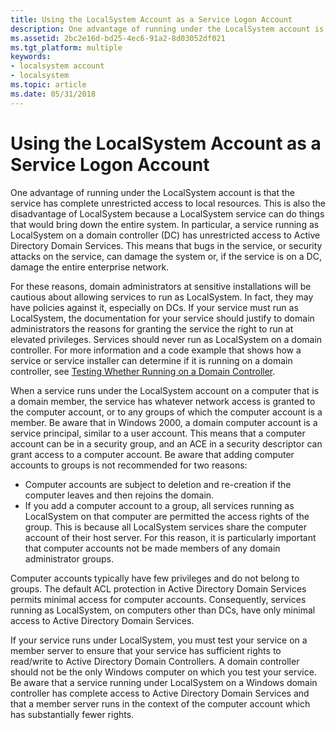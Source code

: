 ```yaml
---
title: Using the LocalSystem Account as a Service Logon Account
description: One advantage of running under the LocalSystem account is that the service has complete unrestricted access to local resources.
ms.assetid: 2bc2e16d-bd25-4ec6-91a2-8d03052df021
ms.tgt_platform: multiple
keywords:
- localsystem account
- localsystem
ms.topic: article
ms.date: 05/31/2018
---
```


# Using the LocalSystem Account as a Service Logon Account

One advantage of running under the LocalSystem account is that the service has complete unrestricted access to local resources. This is also the disadvantage of LocalSystem because a LocalSystem service can do things that would bring down the entire system. In particular, a service running as LocalSystem on a domain controller (DC) has unrestricted access to Active Directory Domain Services. This means that bugs in the service, or security attacks on the service, can damage the system or, if the service is on a DC, damage the entire enterprise network.

For these reasons, domain administrators at sensitive installations will be cautious about allowing services to run as LocalSystem. In fact, they may have policies against it, especially on DCs. If your service must run as LocalSystem, the documentation for your service should justify to domain administrators the reasons for granting the service the right to run at elevated privileges. Services should never run as LocalSystem on a domain controller. For more information and a code example that shows how a service or service installer can determine if it is running on a domain controller, see [Testing Whether Running on a Domain Controller](testing-whether-running-on-a-domain-controller.md).

When a service runs under the LocalSystem account on a computer that is a domain member, the service has whatever network access is granted to the computer account, or to any groups of which the computer account is a member. Be aware that in Windows 2000, a domain computer account is a service principal, similar to a user account. This means that a computer account can be in a security group, and an ACE in a security descriptor can grant access to a computer account. Be aware that adding computer accounts to groups is not recommended for two reasons:

-   Computer accounts are subject to deletion and re-creation if the computer leaves and then rejoins the domain.
-   If you add a computer account to a group, all services running as LocalSystem on that computer are permitted the access rights of the group. This is because all LocalSystem services share the computer account of their host server. For this reason, it is particularly important that computer accounts not be made members of any domain administrator groups.

Computer accounts typically have few privileges and do not belong to groups. The default ACL protection in Active Directory Domain Services permits minimal access for computer accounts. Consequently, services running as LocalSystem, on computers other than DCs, have only minimal access to Active Directory Domain Services.

If your service runs under LocalSystem, you must test your service on a member server to ensure that your service has sufficient rights to read/write to Active Directory Domain Controllers. A domain controller should not be the only Windows computer on which you test your service. Be aware that a service running under LocalSystem on a Windows domain controller has complete access to Active Directory Domain Services and that a member server runs in the context of the computer account which has substantially fewer rights.

 

 




